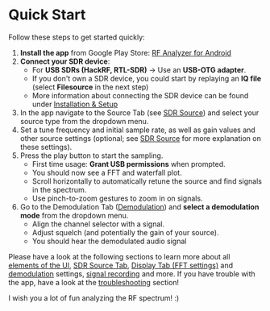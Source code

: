 # Quick Start

Follow these steps to get started quickly:

1. **Install the app** from Google Play Store: 
   [RF Analyzer for Android](https://play.google.com/store/apps/details?id=com.mantz_it.rfanalyzer)
2. **Connect your SDR device**:
    - For **USB SDRs (HackRF, RTL-SDR)** → Use an **USB-OTG adapter**.
    - If you don't own a SDR device, you could start by replaying an **IQ file**
      (select **Filesource** in the next step)
    - More information about connecting the SDR device can be found under [Installation & Setup](./setup.md)
3. In the app navigate to the Source Tab (see [SDR Source](./sdr-source.md)) and select your
source type from the dropdown menu.
4. Set a tune frequency and initial sample rate, as well as gain values and
other source settings (optional; see [SDR Source](./sdr-source.md) for more explanation on these settings).
5. Press the play button to start the sampling.
    - First time usage: **Grant USB permissions** when prompted.
    - You should now see a FFT and waterfall plot. 
    - Scroll horizontally to automatically retune the source and find signals
      in the spectrum.
    - Use pinch-to-zoom gestures to zoom in on signals.
6. Go to the Demodulation Tab ([Demodulation](./demodulation.md)) and **select a demodulation mode** from the
dropdown menu.
    - Align the channel selector with a signal.
    - Adjust squelch (and potentially the gain of your source).
    - You should hear the demodulated audio signal

Please have a look at the following sections to learn more about all [elements
of the UI](./ui-overview.md), [SDR Source Tab](./sdr-source.md), [Display Tab (FFT settings)](./fft.md) and
[demodulation](./demodulation.md) settings, [signal recording](./recording.md)
and more. If you have trouble with the app, have a look at the
[troubleshooting](./troubleshooting.md) section!

I wish you a lot of fun analyzing the RF spectrum! :)
